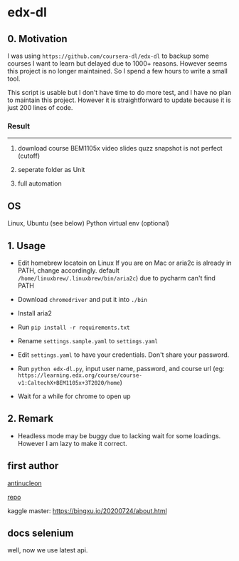 # edx-dl

## 0. Motivation

I was using `https://github.com/coursera-dl/edx-dl` to backup some courses I want to learn but delayed due to 1000+ reasons. However seems this project is no longer maintained. So I spend a few hours to write a small tool.

This script is usable but I don't have time to do more test, and I have no plan to maintain this project. However it is straightforward to update because it is just 200 lines of code.

### Result
----------

1. download course BEM1105x
    video
    slides
    quzz snapshot is not perfect (cutoff)

2. seperate folder as Unit

3. full automation

## OS

Linux, Ubuntu (see below)
Python virtual env (optional)

## 1. Usage

- Edit homebrew locatoin on Linux 
    If you are on Mac or aria2c is already in PATH, change accordingly.
    default `/home/linuxbrew/.linuxbrew/bin/aria2c`) due to pycharm can't find PATH

- Download `chromedriver` and put it into `./bin`

- Install aria2

- Run `pip install -r requirements.txt`

- Rename `settings.sample.yaml` to `settings.yaml`

- Edit `settings.yaml` to have your credentials. Don't share your password.

- Run `python edx-dl.py`, input user name, password, and course url (eg: `https://learning.edx.org/course/course-v1:CaltechX+BEM1105x+3T2020/home`)

- Wait for a while for chrome to open up

## 2. Remark
- Headless mode may be buggy due to lacking wait for some loadings. However I am lazy to make it correct. 

## first author

[antinucleon](https://github.com/antinucleon)

[repo](github.com/antinucleon/edx-dl)

kaggle master: https://bingxu.io/20200724/about.html

## docs selenium 

well, now we use latest api.
